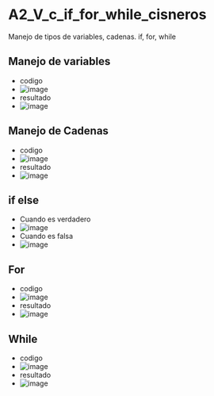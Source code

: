 # A2_V_c_if_for_while_cisneros
Manejo de tipos de variables, cadenas. if, for, while
## Manejo de variables
- codigo
- ![image](https://github.com/user-attachments/assets/0bccc6c2-9959-4387-a57a-c3716c295821)
- resultado
- ![image](https://github.com/user-attachments/assets/b8a6de75-e35c-4536-b0d6-8904ff5ebc7b)
## Manejo de Cadenas
- codigo
- ![image](https://github.com/user-attachments/assets/2c05e804-2e73-4f3c-b4c6-d396e1540ecb)
- resultado
- ![image](https://github.com/user-attachments/assets/a89c6d9a-8da5-4b49-aed3-63eb5c7d4dec)
## if else
- Cuando es verdadero
- ![image](https://github.com/user-attachments/assets/16837c54-2a4d-4689-a46d-4d6b120f92fb)
- Cuando es falsa
- ![image](https://github.com/user-attachments/assets/ae4bf0b9-c024-43e1-9c4d-d443bd847df1)
## For
- codigo
- ![image](https://github.com/user-attachments/assets/3386bd81-b130-4a80-97b3-32947302ac9e)
- resultado
- ![image](https://github.com/user-attachments/assets/390f3020-0254-4b76-85b6-0969f94bbb8a)
## While 
- codigo
- ![image](https://github.com/user-attachments/assets/fd522cbc-9c07-40fa-a3eb-8a180b8a133a)
- resultado
- ![image](https://github.com/user-attachments/assets/dad5cb88-1aee-4a0e-97a9-f1969e804edd)










